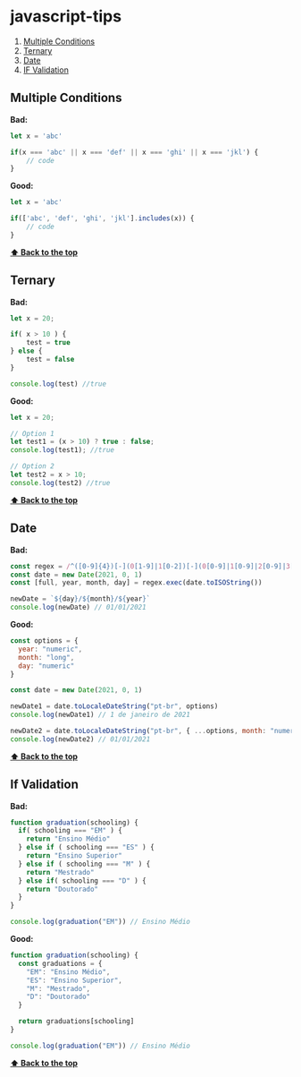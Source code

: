 # javascript-tips

1. [Multiple Conditions](#multiple-conditions)
2. [Ternary](#ternary)
3. [Date](#date)
4. [IF Validation](#if-validation)

## **Multiple Conditions**

**Bad:**

```javascript
let x = 'abc'

if(x === 'abc' || x === 'def' || x === 'ghi' || x === 'jkl') {
    // code
}
```

**Good:**

```javascript
let x = 'abc'

if(['abc', 'def', 'ghi', 'jkl'].includes(x)) {
    // code
}
```

**[⬆ Back to the top](#javascript-tips)**

## **Ternary**

**Bad:**

```javascript
let x = 20;

if( x > 10 ) {
    test = true
} else {
    test = false
}

console.log(test) //true
```

**Good:**

```javascript
let x = 20;

// Option 1
let test1 = (x > 10) ? true : false;
console.log(test1); //true

// Option 2
let test2 = x > 10;
console.log(test2) //true
```

**[⬆ Back to the top](#javascript-tips)**

## **Date**

**Bad:**

```javascript
const regex = /^([0-9]{4})[-](0[1-9]|1[0-2])[-](0[0-9]|1[0-9]|2[0-9]|3[0-1])/
const date = new Date(2021, 0, 1)
const [full, year, month, day] = regex.exec(date.toISOString())

newDate = `${day}/${month}/${year}`
console.log(newDate) // 01/01/2021
```

**Good:**

```javascript
const options = {
  year: "numeric",
  month: "long",
  day: "numeric"
}

const date = new Date(2021, 0, 1)

newDate1 = date.toLocaleDateString("pt-br", options)
console.log(newDate1) // 1 de janeiro de 2021

newDate2 = date.toLocaleDateString("pt-br", { ...options, month: "numeric"})
console.log(newDate2) // 01/01/2021
```

**[⬆ Back to the top](#javascript-tips)**

## **If Validation**

**Bad:**

```javascript
function graduation(schooling) {
  if( schooling === "EM" ) {
    return "Ensino Médio"
  } else if ( schooling === "ES" ) {
    return "Ensino Superior"
  } else if ( schooling === "M" ) {
    return "Mestrado"
  } else if( schooling === "D" ) {
    return "Doutorado"
  }
}

console.log(graduation("EM")) // Ensino Médio
```

**Good:**

```javascript
function graduation(schooling) {
  const graduations = {
    "EM": "Ensino Médio",
    "ES": "Ensino Superior",
    "M": "Mestrado",
    "D": "Doutorado"
  }

  return graduations[schooling]
}

console.log(graduation("EM")) // Ensino Médio
```

**[⬆ Back to the top](#javascript-tips)**